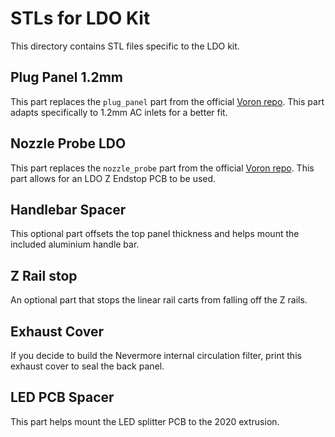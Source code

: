 # STLs for LDO Kit
This directory contains STL files specific to the LDO kit.

## Plug Panel 1.2mm
This part replaces the `plug_panel` part from the official [Voron repo](https://github.com/VoronDesign/Voron-2/tree/Voron2.4/STLs/VORON2.4/Electronics_Compartment/Plug_Panel). This part adapts specifically to 1.2mm AC inlets for a better fit.

## Nozzle Probe LDO
This part replaces the `nozzle_probe` part from the official [Voron repo](https://github.com/VoronDesign/Voron-2/tree/Voron2.4/STLs/VORON2.4/Z_Endstop). This part allows for an LDO Z Endstop PCB to be used.

## Handlebar Spacer
This optional part offsets the top panel thickness and helps mount the included aluminium handle bar.

## Z Rail stop
An optional part that stops the linear rail carts from falling off the Z rails.

## Exhaust Cover
If you decide to build the Nevermore internal circulation filter, print this exhaust cover to seal the back panel.

## LED PCB Spacer
This part helps mount the LED splitter PCB to the 2020 extrusion.